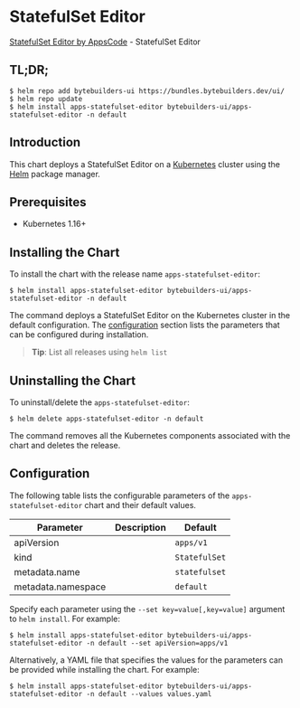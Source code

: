 # StatefulSet Editor

[StatefulSet Editor by AppsCode](https://byte.builders) - StatefulSet Editor

## TL;DR;

```console
$ helm repo add bytebuilders-ui https://bundles.bytebuilders.dev/ui/
$ helm repo update
$ helm install apps-statefulset-editor bytebuilders-ui/apps-statefulset-editor -n default
```

## Introduction

This chart deploys a StatefulSet Editor on a [Kubernetes](http://kubernetes.io) cluster using the [Helm](https://helm.sh) package manager.

## Prerequisites

- Kubernetes 1.16+

## Installing the Chart

To install the chart with the release name `apps-statefulset-editor`:

```console
$ helm install apps-statefulset-editor bytebuilders-ui/apps-statefulset-editor -n default
```

The command deploys a StatefulSet Editor on the Kubernetes cluster in the default configuration. The [configuration](#configuration) section lists the parameters that can be configured during installation.

> **Tip**: List all releases using `helm list`

## Uninstalling the Chart

To uninstall/delete the `apps-statefulset-editor`:

```console
$ helm delete apps-statefulset-editor -n default
```

The command removes all the Kubernetes components associated with the chart and deletes the release.

## Configuration

The following table lists the configurable parameters of the `apps-statefulset-editor` chart and their default values.

|     Parameter      | Description |    Default    |
|--------------------|-------------|---------------|
| apiVersion         |             | `apps/v1`     |
| kind               |             | `StatefulSet` |
| metadata.name      |             | `statefulset` |
| metadata.namespace |             | `default`     |


Specify each parameter using the `--set key=value[,key=value]` argument to `helm install`. For example:

```console
$ helm install apps-statefulset-editor bytebuilders-ui/apps-statefulset-editor -n default --set apiVersion=apps/v1
```

Alternatively, a YAML file that specifies the values for the parameters can be provided while
installing the chart. For example:

```console
$ helm install apps-statefulset-editor bytebuilders-ui/apps-statefulset-editor -n default --values values.yaml
```
